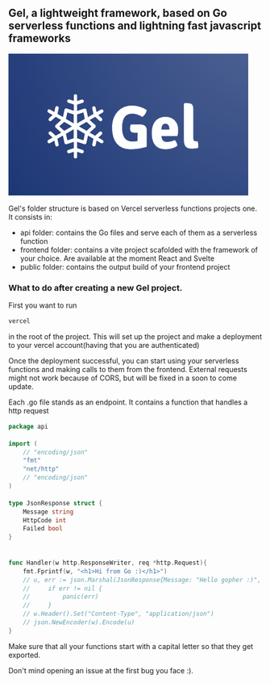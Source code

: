 ## Gel, a lightweight framework, based on Go serverless functions and lightning fast javascript frameworks

![gellogo](./gellogo.png)

Gel's folder structure is based on Vercel serverless functions projects one. It consists in:
- api folder: contains the Go files and serve each of them as a serverless function
- frontend folder: contains a vite project scafolded with the framework of your choice. Are available at the moment React and Svelte
- public folder: contains the output build of your frontend project


### What to do after creating a new Gel project.
First you want to run 
```bash
vercel
``` 
in the root of the project. This will set up the project and make a deployment to your vercel account(having that you are authenticated)

Once the deployment successful, you can start using your serverless functions and making calls to them from the frontend. External requests might not work because of CORS, but will be fixed in a soon to come update.

Each .go file stands as an endpoint. It contains a function that handles a http request
```go
package api

import (
	// "encoding/json"
	"fmt"
	"net/http"
	// "encoding/json"
)

type JsonResponse struct {
    Message string
    HttpCode int
    Failed bool
}


func Handler(w http.ResponseWriter, req *http.Request){
	fmt.Fprintf(w, "<h1>Hi from Go :)</h1>")
	// u, err := json.Marshal(JsonResponse{Message: "Hello gopher :)", HttpCode: 200, Failed: false})
    //     if err != nil {
    //         panic(err)
    //     }
	// w.Header().Set("Content-Type", "application/json")
	// json.NewEncoder(w).Encode(u) 
}

```
Make sure that all your functions start with a capital letter so that they get exported.

Don't mind opening an issue at the first bug you face :).

<script src="https://gist.github.com/hSATAC/5343225.js"></script>